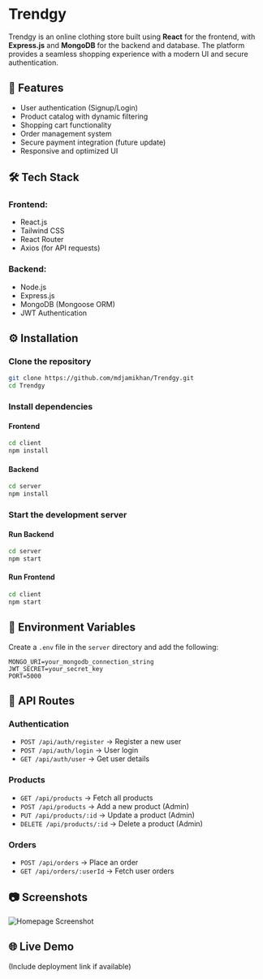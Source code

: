 # Trendgy

Trendgy is an online clothing store built using **React** for the frontend, with **Express.js** and **MongoDB** for the backend and database. The platform provides a seamless shopping experience with a modern UI and secure authentication.

## 🚀 Features
- User authentication (Signup/Login)
- Product catalog with dynamic filtering
- Shopping cart functionality
- Order management system
- Secure payment integration (future update)
- Responsive and optimized UI

## 🛠️ Tech Stack
### Frontend:
- React.js
- Tailwind CSS
- React Router
- Axios (for API requests)

### Backend:
- Node.js
- Express.js
- MongoDB (Mongoose ORM)
- JWT Authentication

## ⚙️ Installation
### Clone the repository
```sh
git clone https://github.com/mdjamikhan/Trendgy.git
cd Trendgy
```

### Install dependencies
#### Frontend
```sh
cd client
npm install
```

#### Backend
```sh
cd server
npm install
```

### Start the development server
#### Run Backend
```sh
cd server
npm start
```

#### Run Frontend
```sh
cd client
npm start
```

## 📌 Environment Variables
Create a `.env` file in the `server` directory and add the following:
```env
MONGO_URI=your_mongodb_connection_string
JWT_SECRET=your_secret_key
PORT=5000
```

## 📜 API Routes
### Authentication
- `POST /api/auth/register` → Register a new user
- `POST /api/auth/login` → User login
- `GET /api/auth/user` → Get user details

### Products
- `GET /api/products` → Fetch all products
- `POST /api/products` → Add a new product (Admin)
- `PUT /api/products/:id` → Update a product (Admin)
- `DELETE /api/products/:id` → Delete a product (Admin)

### Orders
- `POST /api/orders` → Place an order
- `GET /api/orders/:userId` → Fetch user orders

## 📷 Screenshots
![Homepage Screenshot](./screenshots/Screenshot.png)




## 🌐 Live Demo
(Include deployment link if available)

